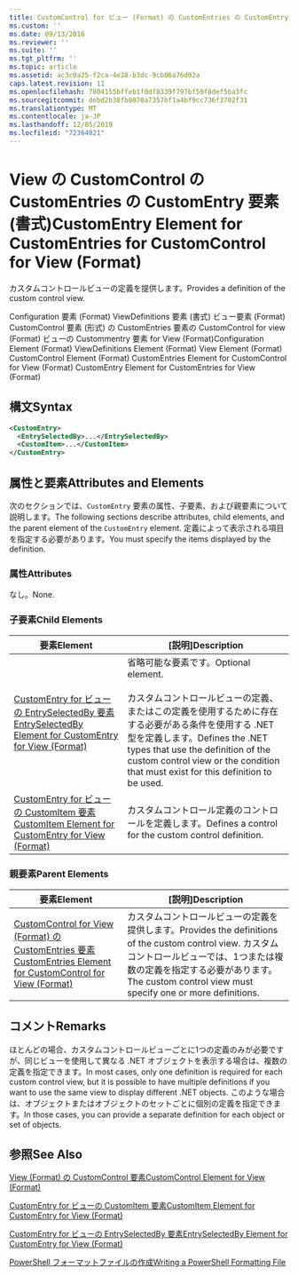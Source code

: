 ```yaml
---
title: CustomControl for ビュー (Format) の CustomEntries の CustomEntry 要素Microsoft Docs
ms.custom: ''
ms.date: 09/13/2016
ms.reviewer: ''
ms.suite: ''
ms.tgt_pltfrm: ''
ms.topic: article
ms.assetid: ac3c0a25-f2ca-4e28-b3dc-9cb06a76d92a
caps.latest.revision: 11
ms.openlocfilehash: 7804155bffeb1f0df8339f797bf59f8def56a3fc
ms.sourcegitcommit: debd2b38fb8070a7357bf1a4bf9cc736f3702f31
ms.translationtype: MT
ms.contentlocale: ja-JP
ms.lasthandoff: 12/05/2019
ms.locfileid: "72364021"
---
```

# <a name="customentry-element-for-customentries-for-customcontrol-for-view-format"></a><span data-ttu-id="326a7-102">View の CustomControl の CustomEntries の CustomEntry 要素 (書式)</span><span class="sxs-lookup"><span data-stu-id="326a7-102">CustomEntry Element for CustomEntries for CustomControl for View (Format)</span></span>

<span data-ttu-id="326a7-103">カスタムコントロールビューの定義を提供します。</span><span class="sxs-lookup"><span data-stu-id="326a7-103">Provides a definition of the custom control view.</span></span>

<span data-ttu-id="326a7-104">Configuration 要素 (Format) ViewDefinitions 要素 (書式) ビュー要素 (Format) CustomControl 要素 (形式) の CustomEntries 要素の CustomControl for view (Format) ビューの Custommentry 要素 for View (Format)</span><span class="sxs-lookup"><span data-stu-id="326a7-104">Configuration Element (Format) ViewDefinitions Element (Format) View Element (Format) CustomControl Element (Format) CustomEntries Element for CustomControl for View (Format) CustomEntry Element for CustomEntries for View (Format)</span></span>

## <a name="syntax"></a><span data-ttu-id="326a7-105">構文</span><span class="sxs-lookup"><span data-stu-id="326a7-105">Syntax</span></span>

```xml
<CustomEntry>
  <EntrySelectedBy>...</EntrySelectedBy>
  <CustomItem>...</CustomItem>
</CustomEntry>
```

## <a name="attributes-and-elements"></a><span data-ttu-id="326a7-106">属性と要素</span><span class="sxs-lookup"><span data-stu-id="326a7-106">Attributes and Elements</span></span>

<span data-ttu-id="326a7-107">次のセクションでは、`CustomEntry` 要素の属性、子要素、および親要素について説明します。</span><span class="sxs-lookup"><span data-stu-id="326a7-107">The following sections describe attributes, child elements, and the parent element of the `CustomEntry` element.</span></span> <span data-ttu-id="326a7-108">定義によって表示される項目を指定する必要があります。</span><span class="sxs-lookup"><span data-stu-id="326a7-108">You must specify the items displayed by the definition.</span></span>

### <a name="attributes"></a><span data-ttu-id="326a7-109">属性</span><span class="sxs-lookup"><span data-stu-id="326a7-109">Attributes</span></span>

<span data-ttu-id="326a7-110">なし。</span><span class="sxs-lookup"><span data-stu-id="326a7-110">None.</span></span>

### <a name="child-elements"></a><span data-ttu-id="326a7-111">子要素</span><span class="sxs-lookup"><span data-stu-id="326a7-111">Child Elements</span></span>

|<span data-ttu-id="326a7-112">要素</span><span class="sxs-lookup"><span data-stu-id="326a7-112">Element</span></span>|<span data-ttu-id="326a7-113">[説明]</span><span class="sxs-lookup"><span data-stu-id="326a7-113">Description</span></span>|
|-------------|-----------------|
|[<span data-ttu-id="326a7-114">CustomEntry for ビューの EntrySelectedBy 要素</span><span class="sxs-lookup"><span data-stu-id="326a7-114">EntrySelectedBy Element for CustomEntry for View (Format)</span></span>](./entryselectedby-element-for-customentry-for-customcontrol-for-view-format.md)|<span data-ttu-id="326a7-115">省略可能な要素です。</span><span class="sxs-lookup"><span data-stu-id="326a7-115">Optional element.</span></span><br /><br /> <span data-ttu-id="326a7-116">カスタムコントロールビューの定義、またはこの定義を使用するために存在する必要がある条件を使用する .NET 型を定義します。</span><span class="sxs-lookup"><span data-stu-id="326a7-116">Defines the .NET types that use the definition of the custom control view or the condition that must exist for this definition to be used.</span></span>|
|[<span data-ttu-id="326a7-117">CustomEntry for ビューの CustomItem 要素</span><span class="sxs-lookup"><span data-stu-id="326a7-117">CustomItem Element for CustomEntry for View (Format)</span></span>](./customitem-element-for-customentry-for-customcontrol-for-view-format.md)|<span data-ttu-id="326a7-118">カスタムコントロール定義のコントロールを定義します。</span><span class="sxs-lookup"><span data-stu-id="326a7-118">Defines a control for the custom control definition.</span></span>|

### <a name="parent-elements"></a><span data-ttu-id="326a7-119">親要素</span><span class="sxs-lookup"><span data-stu-id="326a7-119">Parent Elements</span></span>

|<span data-ttu-id="326a7-120">要素</span><span class="sxs-lookup"><span data-stu-id="326a7-120">Element</span></span>|<span data-ttu-id="326a7-121">[説明]</span><span class="sxs-lookup"><span data-stu-id="326a7-121">Description</span></span>|
|-------------|-----------------|
|[<span data-ttu-id="326a7-122">CustomControl for View (Format) の CustomEntries 要素</span><span class="sxs-lookup"><span data-stu-id="326a7-122">CustomEntries Element for CustomControl for View (Format)</span></span>](./customentries-element-for-customcontrol-for-view-format.md)|<span data-ttu-id="326a7-123">カスタムコントロールビューの定義を提供します。</span><span class="sxs-lookup"><span data-stu-id="326a7-123">Provides the definitions of the custom control view.</span></span> <span data-ttu-id="326a7-124">カスタムコントロールビューでは、1つまたは複数の定義を指定する必要があります。</span><span class="sxs-lookup"><span data-stu-id="326a7-124">The custom control view must specify one or more definitions.</span></span>|

## <a name="remarks"></a><span data-ttu-id="326a7-125">コメント</span><span class="sxs-lookup"><span data-stu-id="326a7-125">Remarks</span></span>

<span data-ttu-id="326a7-126">ほとんどの場合、カスタムコントロールビューごとに1つの定義のみが必要ですが、同じビューを使用して異なる .NET オブジェクトを表示する場合は、複数の定義を指定できます。</span><span class="sxs-lookup"><span data-stu-id="326a7-126">In most cases, only one definition is required for each custom control view, but it is possible to have multiple definitions if you want to use the same view to display different .NET objects.</span></span> <span data-ttu-id="326a7-127">このような場合は、オブジェクトまたはオブジェクトのセットごとに個別の定義を指定できます。</span><span class="sxs-lookup"><span data-stu-id="326a7-127">In those cases, you can provide a separate definition for each object or set of objects.</span></span>

## <a name="see-also"></a><span data-ttu-id="326a7-128">参照</span><span class="sxs-lookup"><span data-stu-id="326a7-128">See Also</span></span>

[<span data-ttu-id="326a7-129">View (Format) の CustomControl 要素</span><span class="sxs-lookup"><span data-stu-id="326a7-129">CustomControl Element for View (Format)</span></span>](./customcontrol-element-for-view-format.md)

[<span data-ttu-id="326a7-130">CustomEntry for ビューの CustomItem 要素</span><span class="sxs-lookup"><span data-stu-id="326a7-130">CustomItem Element for CustomEntry for View (Format)</span></span>](./customitem-element-for-customentry-for-customcontrol-for-view-format.md)

[<span data-ttu-id="326a7-131">CustomEntry for ビューの EntrySelectedBy 要素</span><span class="sxs-lookup"><span data-stu-id="326a7-131">EntrySelectedBy Element for CustomEntry for View (Format)</span></span>](./entryselectedby-element-for-customentry-for-customcontrol-for-view-format.md)

[<span data-ttu-id="326a7-132">PowerShell フォーマットファイルの作成</span><span class="sxs-lookup"><span data-stu-id="326a7-132">Writing a PowerShell Formatting File</span></span>](./writing-a-powershell-formatting-file.md)
